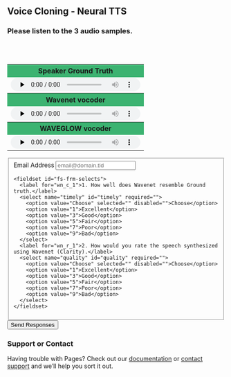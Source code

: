 ## Voice Cloning - Neural TTS

### Please listen to the 3 audio samples. 

<table border="0" width="20%" style="font-size:16px">
  <tbody>
  <tr><th bgcolor="#3cb371" style="white-space:nowrap;height:30px;min-width: 240px">
    Speaker Ground Truth</th></tr>
    
  <tr>
  <td>
  <audio controls="" preload="none" style="height:30px">
<source src="https://sachp1.github.io/speaker2/will_smith_orig.mp3" type="audio/mpeg">audio not supported</audio>
    </td></tr><br><br>
    <tr>
    <th bgcolor="#3cb371" style="white-space:nowrap;height:30px;min-width: 240px">
      Wavenet vocoder</th></tr>
  <tr>
  <td>
  <audio controls="" preload="none" style="height:30px">
<source src="https://sachp1.github.io/speaker2/will_smith.mp3" type="audio/mpeg">audio not supported</audio>
    </td></tr>
  
  <tr>
    <th bgcolor="#3cb371" style="white-space:nowrap;height:30px;min-width: 240px">
  WAVEGLOW vocoder</th></tr>
 
  <tr>
  <td>
  <audio controls="" preload="none" style="height:30px">
 <source src="https://sachp1.github.io/speaker1/steve_jobs.mp3" type="audio/mpeg">audio not supported</audio>
</td></tr>
 </tbody>
 </table>

<form id="fs-frm" name="survey-form-test" accept-charset="utf-8" action="https://formspree.io/sachinprakash.itis@gmail.com" method="post">
  <fieldset id="fs-frm-inputs">
    <label for="email-address">Email Address</label>
    <input type="email" name="_replyto" id="email-address" placeholder="email@domain.tld" required="">
      
    <fieldset id="fs-frm-selects">
      <label for="wn_c_1">1. How well does Wavenet resemble Ground truth.</label>
      <select name="timely" id="timely" required="">
        <option value="Choose" selected="" disabled="">Choose</option>
        <option value="1">Excellent</option>
        <option value="3">Good</option>
        <option value="5">Fair</option>
        <option value="7">Poor</option>
        <option value="9">Bad</option>
      </select>
      <label for="wn_r_1">2. How would you rate the speech synthesized using Wavenet (Clarity).</label>
      <select name="quality" id="quality" required="">
        <option value="Choose" selected="" disabled="">Choose</option>
        <option value="1">Excellent</option>
        <option value="3">Good</option>
        <option value="5">Fair</option>
        <option value="7">Poor</option>
        <option value="9">Bad</option>
      </select>
    </fieldset>

  </fieldset>
  <button type="submit">Send Responses</button>
</form>

### Support or Contact
Having trouble with Pages? Check out our [documentation](https://help.github.com/categories/github-pages-basics/) or [contact support](https://github.com/contact) and we’ll help you sort it out.
  
